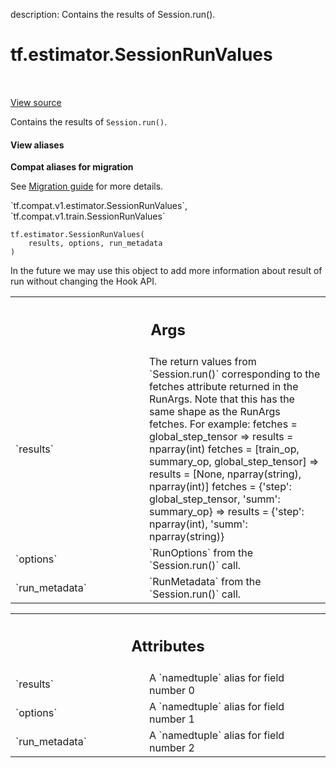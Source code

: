 description: Contains the results of Session.run().

<div itemscope itemtype="http://developers.google.com/ReferenceObject">
<meta itemprop="name" content="tf.estimator.SessionRunValues" />
<meta itemprop="path" content="Stable" />
<meta itemprop="property" content="__new__"/>
</div>

# tf.estimator.SessionRunValues

<!-- Insert buttons and diff -->

<table class="tfo-notebook-buttons tfo-api nocontent" align="left">

</table>

<a target="_blank" class="external" href="/code/stable/tensorflow/python/training/session_run_hook.py">View source</a>



Contains the results of `Session.run()`.

<section class="expandable">
  <h4 class="showalways">View aliases</h4>
  <p>
<b>Compat aliases for migration</b>
<p>See
<a href="https://www.tensorflow.org/guide/migrate">Migration guide</a> for
more details.</p>
<p>`tf.compat.v1.estimator.SessionRunValues`, `tf.compat.v1.train.SessionRunValues`</p>
</p>
</section>

<pre class="devsite-click-to-copy prettyprint lang-py tfo-signature-link">
<code>tf.estimator.SessionRunValues(
    results, options, run_metadata
)
</code></pre>



<!-- Placeholder for "Used in" -->

In the future we may use this object to add more information about result of
run without changing the Hook API.

<!-- Tabular view -->
 <table class="responsive fixed orange">
<colgroup><col width="214px"><col></colgroup>
<tr><th colspan="2"><h2 class="add-link">Args</h2></th></tr>

<tr>
<td>
`results`
</td>
<td>
The return values from `Session.run()` corresponding to the fetches
attribute returned in the RunArgs. Note that this has the same shape as
the RunArgs fetches.  For example:
  fetches = global_step_tensor
  => results = nparray(int)
  fetches = [train_op, summary_op, global_step_tensor]
  => results = [None, nparray(string), nparray(int)]
  fetches = {'step': global_step_tensor, 'summ': summary_op}
  => results = {'step': nparray(int), 'summ': nparray(string)}
</td>
</tr><tr>
<td>
`options`
</td>
<td>
`RunOptions` from the `Session.run()` call.
</td>
</tr><tr>
<td>
`run_metadata`
</td>
<td>
`RunMetadata` from the `Session.run()` call.
</td>
</tr>
</table>





<!-- Tabular view -->
 <table class="responsive fixed orange">
<colgroup><col width="214px"><col></colgroup>
<tr><th colspan="2"><h2 class="add-link">Attributes</h2></th></tr>

<tr>
<td>
`results`
</td>
<td>
A `namedtuple` alias for field number 0
</td>
</tr><tr>
<td>
`options`
</td>
<td>
A `namedtuple` alias for field number 1
</td>
</tr><tr>
<td>
`run_metadata`
</td>
<td>
A `namedtuple` alias for field number 2
</td>
</tr>
</table>



